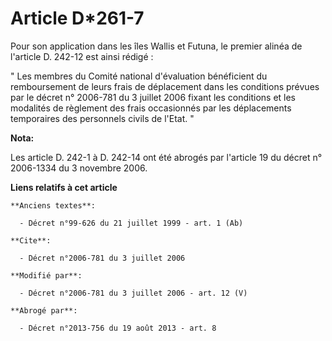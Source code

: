# Article D*261-7

Pour son application dans les îles Wallis et Futuna, le premier alinéa de l'article D. 242-12 est ainsi rédigé : 

" Les membres du Comité national d'évaluation bénéficient du remboursement de leurs frais de déplacement dans les conditions
prévues par le décret n° 2006-781 du 3 juillet 2006 fixant les conditions et les modalités de règlement des frais occasionnés
par les déplacements temporaires des personnels civils de l'Etat. "

**Nota:**

Les article D. 242-1 à D. 242-14 ont été abrogés par l'article 19 du décret n° 2006-1334 du 3 novembre 2006.

**Liens relatifs à cet article**

	**Anciens textes**:

	  - Décret n°99-626 du 21 juillet 1999 - art. 1 (Ab)

	**Cite**:

	  - Décret n°2006-781 du 3 juillet 2006

	**Modifié par**:

	  - Décret n°2006-781 du 3 juillet 2006 - art. 12 (V)

	**Abrogé par**:

	  - Décret n°2013-756 du 19 août 2013 - art. 8
